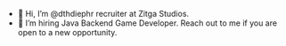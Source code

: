 - 👋 Hi, I’m @dthdiephr recruiter at Zitga Studios.
- 👀 I’m hiring Java Backend Game Developer. Reach out to me if you are open to a new opportunity.

<!---
dthdiephr/dthdiephr is a ✨ special ✨ repository because its `README.md` (this file) appears on your GitHub profile.
You can click the Preview link to take a look at your changes.
--->

